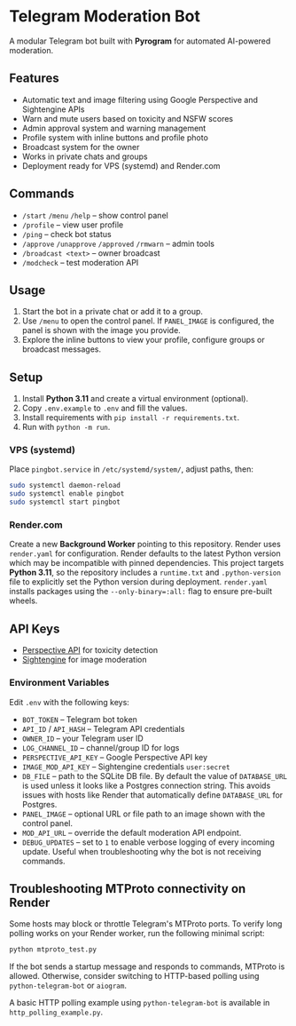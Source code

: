 # Telegram Moderation Bot

A modular Telegram bot built with **Pyrogram** for automated AI-powered moderation.

## Features
- Automatic text and image filtering using Google Perspective and Sightengine APIs
- Warn and mute users based on toxicity and NSFW scores
- Admin approval system and warning management
- Profile system with inline buttons and profile photo
- Broadcast system for the owner
- Works in private chats and groups
- Deployment ready for VPS (systemd) and Render.com

## Commands
- `/start` `/menu` `/help` – show control panel
- `/profile` – view user profile
- `/ping` – check bot status
- `/approve` `/unapprove` `/approved` `/rmwarn` – admin tools
- `/broadcast <text>` – owner broadcast
- `/modcheck` – test moderation API

## Usage
1. Start the bot in a private chat or add it to a group.
2. Use `/menu` to open the control panel. If `PANEL_IMAGE` is configured, the panel is shown with the image you provide.
3. Explore the inline buttons to view your profile, configure groups or broadcast messages.

## Setup
1. Install **Python 3.11** and create a virtual environment (optional).
2. Copy `.env.example` to `.env` and fill the values.
3. Install requirements with `pip install -r requirements.txt`.
4. Run with `python -m run`.

### VPS (systemd)
Place `pingbot.service` in `/etc/systemd/system/`, adjust paths, then:
```bash
sudo systemctl daemon-reload
sudo systemctl enable pingbot
sudo systemctl start pingbot
```

### Render.com
Create a new **Background Worker** pointing to this repository. Render uses `render.yaml` for configuration. Render defaults to the latest Python version which may be incompatible with pinned dependencies. This project targets **Python 3.11**, so the repository includes a `runtime.txt` and `.python-version` file to explicitly set the Python version during deployment.
`render.yaml` installs packages using the `--only-binary=:all:` flag to ensure pre-built wheels.
## API Keys
- [Perspective API](https://www.perspectiveapi.com/) for toxicity detection
- [Sightengine](https://sightengine.com/) for image moderation


### Environment Variables
Edit `.env` with the following keys:

- `BOT_TOKEN` – Telegram bot token
- `API_ID` / `API_HASH` – Telegram API credentials
- `OWNER_ID` – your Telegram user ID
- `LOG_CHANNEL_ID` – channel/group ID for logs
- `PERSPECTIVE_API_KEY` – Google Perspective API key
- `IMAGE_MOD_API_KEY` – Sightengine credentials `user:secret`
- `DB_FILE` – path to the SQLite DB file. By default the value of `DATABASE_URL` is used unless it looks like a Postgres connection string. This avoids issues with hosts like Render that automatically define `DATABASE_URL` for Postgres.
- `PANEL_IMAGE` – optional URL or file path to an image shown with the control panel.
- `MOD_API_URL` – override the default moderation API endpoint.
- `DEBUG_UPDATES` – set to `1` to enable verbose logging of every incoming update. Useful when troubleshooting why the bot is not receiving commands.

## Troubleshooting MTProto connectivity on Render

Some hosts may block or throttle Telegram's MTProto ports. To verify long polling works on your Render worker, run the following minimal script:

```bash
python mtproto_test.py
```

If the bot sends a startup message and responds to commands, MTProto is allowed. Otherwise, consider switching to HTTP-based polling using `python-telegram-bot` or `aiogram`.

A basic HTTP polling example using `python-telegram-bot` is available in `http_polling_example.py`.
